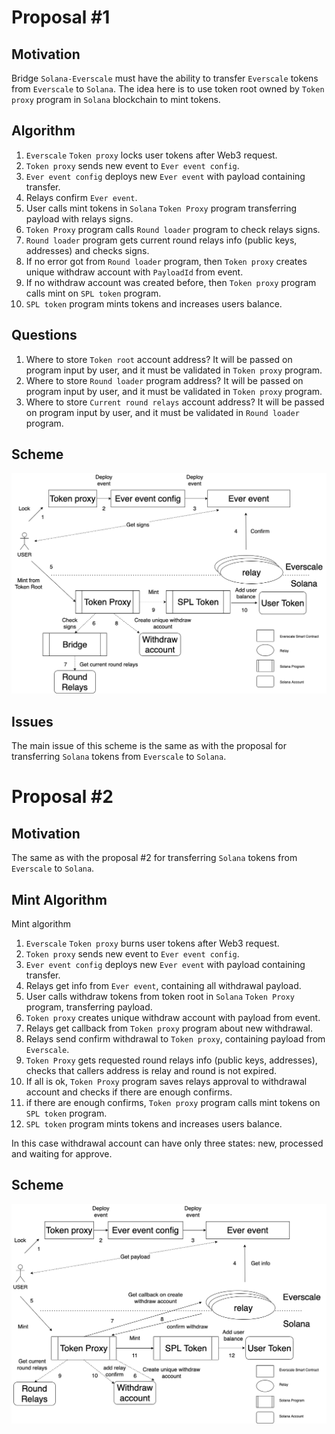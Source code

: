 # Proposal #1

## Motivation

Bridge `Solana-Everscale` must have the ability to transfer `Everscale` tokens from `Everscale` to `Solana`. The idea here is
to use token root owned by `Token proxy` program in `Solana` blockchain to mint tokens.

## Algorithm

1. `Everscale` `Token proxy` locks user tokens after Web3 request.
2. `Token proxy` sends new event to `Ever event config`.
3. `Ever event config` deploys new `Ever event` with payload containing transfer.
4. Relays confirm `Ever event`.
5. User calls mint tokens in `Solana` `Token Proxy` program transferring payload with relays signs.
6. `Token Proxy` program calls `Round loader` program to check relays signs.
7. `Round loader` program gets current round relays info (public keys, addresses) and checks signs.
8. If no error got from `Round loader` program, then `Token proxy` creates unique withdraw account with `PayloadId` from event.
9. If no withdraw account was created before, then `Token proxy` program calls mint on `SPL token` program.
10. `SPL token` program mints tokens and increases users balance.

## Questions

1. Where to store `Token root` account address?
It will be passed on program input by user, and it must be validated in `Token proxy` program.
2. Where to store `Round loader` program address?
It will be passed on program input by user, and it must be validated in `Token proxy` program.
3. Where to store `Current round relays` account address?
It will be passed on program input by user, and it must be validated in `Round loader` program.

## Scheme

![Ever Solana Ever tokens](../png/ever_solana_ever_tokens.png "Ever Solana Ever tokens")

## Issues

The main issue of this scheme is the same as with the proposal for transferring `Solana` tokens from `Everscale` to `Solana`.

# Proposal #2

## Motivation

The same as with the proposal #2 for transferring `Solana` tokens from `Everscale` to `Solana`.

## Mint Algorithm

Mint algorithm

1. `Everscale` `Token proxy` burns user tokens after Web3 request.
2. `Token proxy` sends new event to `Ever event config`.
3. `Ever event config` deploys new `Ever event` with payload containing transfer.
4. Relays get info from `Ever event`, containing all withdrawal payload.
5. User calls withdraw tokens from token root in `Solana` `Token Proxy` program, transferring payload.
6. `Token proxy` creates unique withdraw account with payload from event.
7. Relays get callback from `Token proxy` program about new withdrawal.
8. Relays send confirm withdrawal to `Token proxy`, containing payload from `Everscale`.
9. `Token Proxy` gets requested round relays info (public keys, addresses), checks that callers address is relay and round is not expired.
10. If all is ok, `Token Proxy` program saves relays approval to withdrawal account and checks if there are enough confirms. 
11. if there are enough confirms, `Token proxy` program calls mint tokens on `SPL token` program.
12. `SPL token` program mints tokens and increases users balance.

In this case withdrawal account can have only three states: new, processed and waiting for approve.

## Scheme

![Ever Solana Ever tokens 2](../png/ever_solana_ever_tokens_2.png "Ever Solana Ever tokens 2")